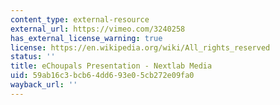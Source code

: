```yaml
---
content_type: external-resource
external_url: https://vimeo.com/3240258
has_external_license_warning: true
license: https://en.wikipedia.org/wiki/All_rights_reserved
status: ''
title: eChoupals Presentation - Nextlab Media
uid: 59ab16c3-bcb6-4dd6-93e0-5cb272e09fa0
wayback_url: ''
---
```

